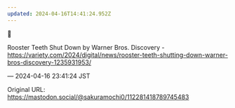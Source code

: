 ```yaml
---
updated: 2024-04-16T14:41:24.952Z
---
```


<p>🥲</p><p>Rooster Teeth Shut Down by Warner Bros. Discovery - <a href="https://variety.com/2024/digital/news/rooster-teeth-shutting-down-warner-bros-discovery-1235931953/" target="_blank" rel="nofollow noopener noreferrer" translate="no"><span class="invisible">https://</span><span class="ellipsis">variety.com/2024/digital/news/</span><span class="invisible">rooster-teeth-shutting-down-warner-bros-discovery-1235931953/</span></a></p>

&mdash; 2024-04-16 23:41:24 JST

Original URL: https://mastodon.social/@sakuramochi0/112281418789745483
